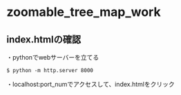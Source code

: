 # zoomable_tree_map_work

## index.htmlの確認
・pythonでwebサーバーを立てる

```
$ python -m http.server 8000
```

・localhost:port_numでアクセスして、index.htmlをクリック

